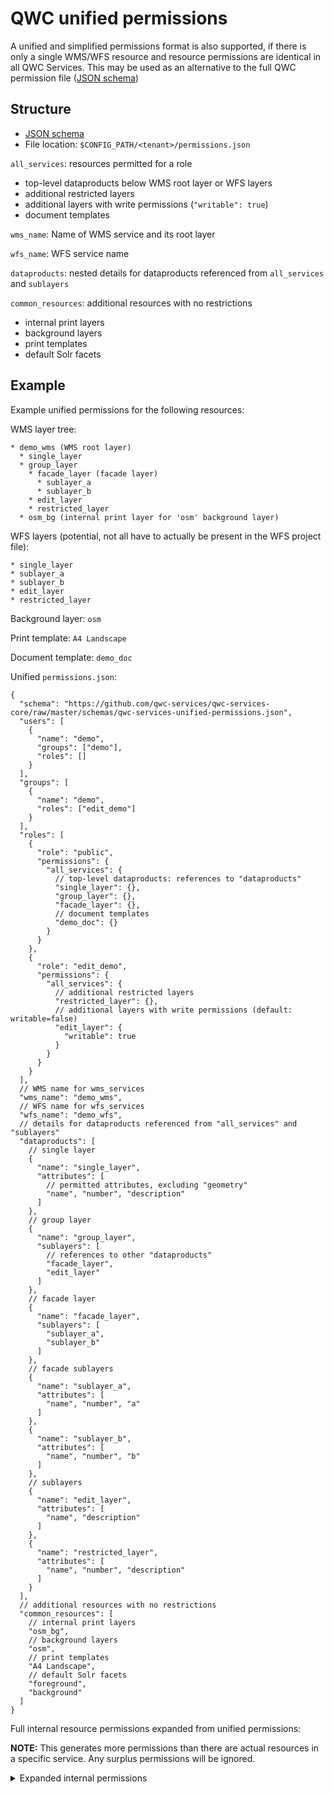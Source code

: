 QWC unified permissions
=======================

A unified and simplified permissions format is also supported, if there is only a single WMS/WFS resource and resource permissions are identical in all QWC Services.
This may be used as an alternative to the full QWC permission file ([JSON schema](https://github.com/qwc-services/qwc-services-core/blob/master/schemas/qwc-services-permissions.json)) 


## Structure

* [JSON schema](https://github.com/qwc-services/qwc-services-core/blob/master/schemas/qwc-services-unified-permissions.json)
* File location: `$CONFIG_PATH/<tenant>/permissions.json`

`all_services`: resources permitted for a role
* top-level dataproducts below WMS root layer or WFS layers
* additional restricted layers
* additional layers with write permissions (`"writable": true`)
* document templates

`wms_name`: Name of WMS service and its root layer

`wfs_name`: WFS service name

`dataproducts`: nested details for dataproducts referenced from `all_services` and `sublayers`

`common_resources`: additional resources with no restrictions
* internal print layers
* background layers
* print templates
* default Solr facets


## Example

Example unified permissions for the following resources:

WMS layer tree:
```
* demo_wms (WMS root layer)
  * single_layer
  * group_layer
    * facade_layer (facade layer)
      * sublayer_a
      * sublayer_b
    * edit_layer
    * restricted_layer
  * osm_bg (internal print layer for 'osm' background layer)
```

WFS layers (potential, not all have to actually be present in the WFS project file):
```
* single_layer
* sublayer_a
* sublayer_b
* edit_layer
* restricted_layer
```

Background layer: `osm`

Print template: `A4 Landscape`

Document template: `demo_doc`

Unified `permissions.json`:
```jsonc
{
  "schema": "https://github.com/qwc-services/qwc-services-core/raw/master/schemas/qwc-services-unified-permissions.json",
  "users": [
    {
      "name": "demo",
      "groups": ["demo"],
      "roles": []
    }
  ],
  "groups": [
    {
      "name": "demo",
      "roles": ["edit_demo"]
    }
  ],
  "roles": [
    {
      "role": "public",
      "permissions": {
        "all_services": {
          // top-level dataproducts: references to "dataproducts"
          "single_layer": {},
          "group_layer": {},
          "facade_layer": {},
          // document templates
          "demo_doc": {}
        }
      }
    },
    {
      "role": "edit_demo",
      "permissions": {
        "all_services": {
          // additional restricted layers
          "restricted_layer": {},
          // additional layers with write permissions (default: writable=false)
          "edit_layer": {
            "writable": true
          }
        }
      }
    }
  ],
  // WMS name for wms_services
  "wms_name": "demo_wms",
  // WFS name for wfs_services
  "wfs_name": "demo_wfs",
  // details for dataproducts referenced from "all_services" and "sublayers"
  "dataproducts": [
    // single layer
    {
      "name": "single_layer",
      "attributes": [
        // permitted attributes, excluding "geometry"
        "name", "number", "description"
      ]
    },
    // group layer
    {
      "name": "group_layer",
      "sublayers": [
        // references to other "dataproducts"
        "facade_layer",
        "edit_layer"
      ]
    },
    // facade layer
    {
      "name": "facade_layer",
      "sublayers": [
        "sublayer_a",
        "sublayer_b"
      ]
    },
    // facade sublayers
    {
      "name": "sublayer_a",
      "attributes": [
        "name", "number", "a"
      ]
    },
    {
      "name": "sublayer_b",
      "attributes": [
        "name", "number", "b"
      ]
    },
    // sublayers
    {
      "name": "edit_layer",
      "attributes": [
        "name", "description"
      ]
    },
    {
      "name": "restricted_layer",
      "attributes": [
        "name", "number", "description"
      ]
    }
  ],
  // additional resources with no restrictions
  "common_resources": [
    // internal print layers
    "osm_bg",
    // background layers
    "osm",
    // print templates
    "A4 Landscape",
    // default Solr facets
    "foreground",
    "background"
  ]
}
```

Full internal resource permissions expanded from unified permissions:

**NOTE:** This generates more permissions than there are actual resources in a specific service. Any surplus permissions will be ignored.

<details>
  <summary>Expanded internal permissions</summary>

**NOTE:** The internal permissions dict below has a slightly different structure than a full JSON permissions file.

```jsonc
{
  "users": {
    "demo": [
      "edit_demo"
    ]
  },
  "groups": {
    "demo": [
      "edit_demo"
    ]
  },
  "roles": {
    // public permissions
    "public": {
      "wms_services": [
        {
          "name": "demo_wms",
          "layers": [
            {
              "name": "demo_wms"
            },
            {
              "name": "group_layer"
            },
            {
              "name": "facade_layer"
            },
            {
              "name": "sublayer_a",
              "attributes": [
                "name", "number", "a", "geometry"
              ],
              "info_template": true
            },
            {
              "name": "sublayer_b",
              "attributes": [
                "name", "number", "b", "geometry"
              ],
              "info_template": true
            },
            {
              "name": "edit_layer",
              "attributes": [
                "name", "description", "geometry"
              ],
              "info_template": true
            },
            {
              "name": "single_layer",
              "attributes": [
                "name", "number", "description", "geometry"
              ],
              "info_template": true
            },
            {
              "name": "demo_doc"
            },
            {
              "name": "osm_bg"
            },
            {
              "name": "osm"
            },
            {
              "name": "A4 Landscape"
            },
            {
              "name": "foreground"
            },
            {
              "name": "background"
            }
          ],
          "print_templates": [
            "osm_bg",
            "osm",
            "A4 Landscape",
            "foreground",
            "background"
          ]
        }
      ],
      "wfs_services": [
        {
          "name": "demo_wfs",
          "layers": [
            {
              "name": "sublayer_a",
              "attributes": [
                "name", "number", "a", "geometry"
              ]
            },
            {
              "name": "sublayer_b",
              "attributes": [
                "name", "number", "b", "geometry"
              ]
            },
            {
              "name": "edit_layer",
              "attributes": [
                "name", "description", "geometry"
              ]
            },
            {
              "name": "single_layer",
              "attributes": [
                "name", "number", "description", "geometry"
              ]
            }
          ]
        }
      ],
      "background_layers": [
        "osm_bg",
        "osm",
        "A4 Landscape",
        "foreground",
        "background"
      ],
      "data_datasets": [
        {
          "name": "sublayer_a",
          "attributes": [
            "name", "number", "a"
          ],
          "writable": false,
          "readable": true
        },
        {
          "name": "sublayer_b",
          "attributes": [
            "name", "number", "b"
          ],
          "writable": false,
          "readable": true
        },
        {
          "name": "edit_layer",
          "attributes": [
            "name", "description"
          ],
          "writable": false,
          "readable": true
        },
        {
          "name": "single_layer",
          "attributes": [
            "name", "number", "description"
          ],
          "writable": false,
          "readable": true
        }
      ],
      "dataproducts": [
        "demo_wms",
        "group_layer",
        "facade_layer",
        "sublayer_a",
        "sublayer_b",
        "edit_layer",
        "single_layer",
        "demo_doc"
      ],
      "document_templates": [
        "demo_doc"
      ],
      "print_templates": [],
      "solr_facets": [
        "sublayer_a",
        "sublayer_b",
        "edit_layer",
        "single_layer",
        "osm_bg",
        "osm",
        "A4 Landscape",
        "foreground",
        "background"
      ]
    },
    // additional permissions for role edit_demo
    "edit_demo": {
      "wms_services": [
        {
          "name": "demo_wms",
          "layers": [
            {
              "name": "demo_wms"
            },
            {
              "name": "restricted_layer",
              "attributes": [
                "name", "number", "description", "geometry"
              ],
              "info_template": true
            },
            {
              "name": "edit_layer",
              "attributes": [
                "name", "description", "geometry"
              ],
              "info_template": true
            },
            {
              "name": "osm_bg"
            },
            {
              "name": "osm"
            },
            {
              "name": "A4 Landscape"
            },
            {
              "name": "foreground"
            },
            {
              "name": "background"
            }
          ],
          "print_templates": [
            "osm_bg",
            "osm",
            "A4 Landscape",
            "foreground",
            "background"
          ]
        }
      ],
      "wfs_services": [
        {
          "name": "demo_wfs",
          "layers": [
            {
              "name": "restricted_layer",
              "attributes": [
                "name", "number", "description", "geometry"
              ]
            },
            {
              "name": "edit_layer",
              "attributes": [
                "name", "description", "geometry"
              ]
            }
          ]
        }
      ],
      "background_layers": [
        "osm_bg",
        "osm",
        "A4 Landscape",
        "foreground",
        "background"
      ],
      "data_datasets": [
        {
          "name": "restricted_layer",
          "attributes": [
            "name",
            "number",
            "description"
          ],
          "writable": false,
          "readable": true
        },
        {
          "name": "edit_layer",
          "attributes": [
            "name",
            "description"
          ],
          "writable": true,
          "readable": true
        }
      ],
      "dataproducts": [
        "demo_wms",
        "restricted_layer",
        "edit_layer"
      ],
      "document_templates": [],
      "print_templates": [],
      "solr_facets": [
        "restricted_layer",
        "edit_layer",
        "osm_bg",
        "osm",
        "A4 Landscape",
        "foreground",
        "background"
      ]
    }
  }
}
```
</details>
